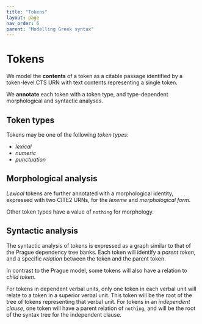 ```yaml
---
title: "Tokens"
layout: page
nav_order: 6
parent: "Modelling Greek syntax"
---
```



# Tokens

We model the **contents** of a token as a citable passage identified by a token-level CTS URN with text contents representing a single token.

We **annotate** each token with a token type, and type-dependent morphological and syntactic analyses.

## Token types

Tokens may be one of the following *token types*:

- *lexical*
- *numeric*
- *punctuation*


## Morphological analysis

*Lexical* tokens are further annotated with a morphological identity, expressed with two CITE2 URNs, for the *lexeme* and *morphological form*.

Other token types have a value of `nothing` for morphology.

## Syntactic analysis

The syntactic analysis of tokens is expressed as a graph similar to that of the Prague dependency tree banks.  Each token will identify a *parent token*, and a specific *relation* between the token and the parent token.

In contrast to the Prague model, some tokens will also have a relation to *child token*.

For tokens in dependent verbal units, only one token in each verbal unit will relate to a token in a superior verbal unit.  This token will be the root of the tree of tokens representing that verbal unit. For tokens in an *independent clause*, one token will have a parent relation of `nothing`, and will be the root of the syntax tree for the independent clause.

